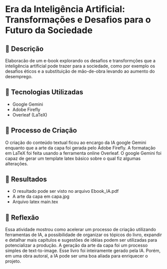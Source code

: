 #  Era da Inteligência Artificial: Transformações e Desafios para o Futuro da Sociedade

## 📒 Descrição
Elaboracão de um e-book explorando os desafios e transformções que a inteligência artificial pode trazer para a sociedade, como por exemplo os desafios éticos e a substituição de mão-de-obra levando ao aumento do desemprego.

## 🤖 Tecnologias Utilizadas
- Google Gemini
- Adobe Firefly
- Overleaf (LaTeX)

## 🧐 Processo de Criação
O criação do conteúdo textual ficou ao encargo da IA google Gemini enquanto que a arte da capa foi gerada pelo Adobe Firefly. A formatação em LaTeX foi feita usando a ferramenta online Overleaf. O google Gemini foi capaz de gerar um template latex básico sobre o qual fiz algumas alterações.

## 🚀 Resultados
- O resultado pode ser visto no arquivo Ebook_IA.pdf
- A arte da capa em capa.jpg
- Arquivo latex main.tex

## 💭 Reflexão

Essa atividade mostrou como acelerar um processo de criação utilizando ferramentas de IA, a possibilidade de organizar os tópicos do livro, expandir e detalhar mais capítulos e sugestões de idéias podem ser utilizadas para potencializar a produção.
A geração da arte da capa foi um processo simples de text-to-image.
Esse livro foi inteiramente gerado pela IA. Porém, em uma obra autoral, a IA pode ser uma boa aliada para enriquecer o projeto.
